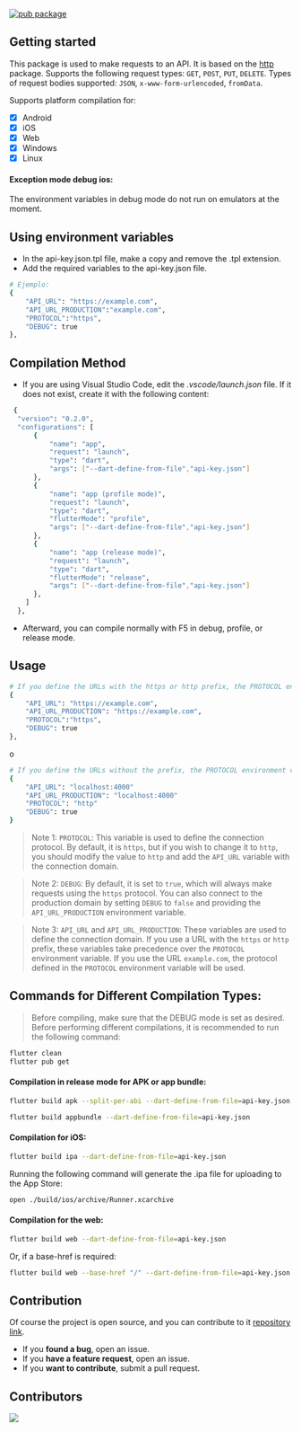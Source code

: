 <!--
This README describes the package. If you publish this package to pub.dev,
this README's contents appear on the landing page for your package.

For information about how to write a good package README, see the guide for
[writing package pages](https://dart.dev/guides/libraries/writing-package-pages).

For general information about developing packages, see the Dart guide for
[creating packages](https://dart.dev/guides/libraries/create-library-packages)
and the Flutter guide for
[developing packages and plugins](https://flutter.dev/developing-packages).
-->

[![pub package](https://img.shields.io/pub/v/api_sdk.svg)](https://pub.dev/packages/api_sdk)

## Getting started

This package is used to make requests to an API. It is based on the [http](https://pub.dev/packages/http) package.
Supports the following request types: `GET`, `POST`, `PUT`, `DELETE`.
Types of request bodies supported: `JSON`, `x-www-form-urlencoded`, `fromData`.

Supports platform compilation for:

- [x] Android
- [x] iOS
- [x] Web
- [x] Windows
- [x] Linux

#### Exception mode debug ios:

The environment variables in debug mode do not run on emulators at the moment.

## Using environment variables

- In the api-key.json.tpl file, make a copy and remove the .tpl extension.
- Add the required variables to the api-key.json file.

```bash
# Ejemplo:
{
    "API_URL": "https://example.com",
    "API_URL_PRODUCTION":"example.com",
    "PROTOCOL":"https",
    "DEBUG": true
},
```

## Compilation Method

- If you are using Visual Studio Code, edit the _.vscode/launch.json_ file. If it does not exist, create it with the following content:

```bash
 {
  "version": "0.2.0",
  "configurations": [
      {
          "name": "app",
          "request": "launch",
          "type": "dart",
          "args": ["--dart-define-from-file","api-key.json"]
      },
      {
          "name": "app (profile mode)",
          "request": "launch",
          "type": "dart",
          "flutterMode": "profile",
          "args": ["--dart-define-from-file","api-key.json"]
      },
      {
          "name": "app (release mode)",
          "request": "launch",
          "type": "dart",
          "flutterMode": "release",
          "args": ["--dart-define-from-file","api-key.json"]
      },
    ]
  },
```

- Afterward, you can compile normally with F5 in debug, profile, or release mode.

## Usage

```bash
# If you define the URLs with the https or http prefix, the PROTOCOL environment variable will not be relevant.
{
    "API_URL": "https://example.com",
    "API_URL_PRODUCTION": "https://example.com",
    "PROTOCOL":"https",
    "DEBUG": true
},
```

o

```bash
# If you define the URLs without the prefix, the PROTOCOL environment variable will be relevant.
{
    "API_URL": "localhost:4000"
    "API_URL_PRODUCTION": "localhost:4000"
    "PROTOCOL": "http"
    "DEBUG": true
}
```

> Note 1: `PROTOCOL`: This variable is used to define the connection protocol. By default, it is `https`, but if you wish to change it to `http`, you should modify the value to `http` and add the `API_URL` variable with the connection domain.

> Note 2: `DEBUG`: By default, it is set to `true`, which will always make requests using the `https` protocol. You can also connect to the production domain by setting `DEBUG` to `false` and providing the `API_URL_PRODUCTION` environment variable.

> Note 3: `API_URL` and `API_URL_PRODUCTION`: These variables are used to define the connection domain. If you use a URL with the `https` or `http` prefix, these variables take precedence over the `PROTOCOL` environment variable. If you use the URL `example.com`, the protocol defined in the `PROTOCOL` environment variable will be used.

## Commands for Different Compilation Types:

> Before compiling, make sure that the DEBUG mode is set as desired.
> Before performing different compilations, it is recommended to run the following command:

```sh
flutter clean
flutter pub get
```

#### Compilation in release mode for APK or app bundle:

```sh
flutter build apk --split-per-abi --dart-define-from-file=api-key.json
```

```sh
flutter build appbundle --dart-define-from-file=api-key.json
```

#### Compilation for iOS:

```sh
flutter build ipa --dart-define-from-file=api-key.json
```

Running the following command will generate the .ipa file for uploading to the App Store:

```sh
open ./build/ios/archive/Runner.xcarchive
```

#### Compilation for the web:

```sh
flutter build web --dart-define-from-file=api-key.json
```

Or, if a base-href is required:

```sh
flutter build web --base-href "/" --dart-define-from-file=api-key.json
```

## Contribution

Of course the project is open source, and you can contribute to it [repository link](https://github.com/JuanDavidQuiceno/api_sdk).

- If you **found a bug**, open an issue.
- If you **have a feature request**, open an issue.
- If you **want to contribute**, submit a pull request.

## Contributors

<a href="https://github.com/JuanDavidQuiceno/api_sdk/graphs/contributors">
  <img src="https://contrib.rocks/image?repo=JuanDavidQuiceno/api_sdk" />
</a>
